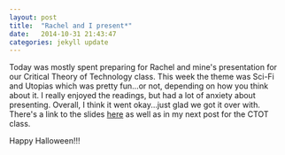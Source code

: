 ```yaml
---
layout: post
title:  "Rachel and I present*"
date:   2014-10-31 21:43:47
categories: jekyll update
---
```

Today was mostly spent preparing for Rachel and mine's presentation for our Critical Theory of Technology class. This week the theme was Sci-Fi and Utopias which was pretty fun...or not, depending on how you think about it. I really enjoyed the readings, but had a lot of anxiety about presenting. Overall, I think it went okay...just glad we got it over with. There's a link to the slides [here](https://docs.google.com/presentation/d/1TCJAZSSWi3e0ht6U4TpSRiFKcyC78pbW2r-hZyHBQbM/edit?usp=sharing) as well as in my next post for the CTOT class.

Happy Halloween!!!
